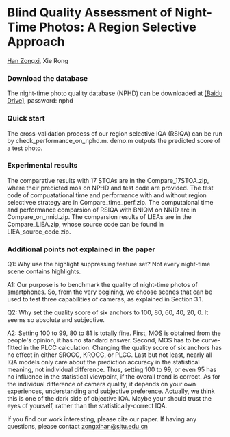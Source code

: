 # Blind Quality Assessment of Night-Time Photos: A Region Selective Approach
[Han Zongxi](https://github.com/hanzongxi/), Xie Rong

### Download the database

The night-time photo quality database (NPHD) can be downloaded at [[Baidu Drive]](https://pan.baidu.com/s/1eXZ_31c0O8NoXG0ONJ_tzQ),  password: nphd


### Quick start

The cross-validation process of our region selective IQA (RSIQA) can be run by check_performance_on_nphd.m. demo.m outputs the predicted score of a test photo.

### Experimental results 

The comparative results with 17 STOAs are in the Compare_17STOA.zip, where their predicted mos on NPHD and test code are provided. The test code of compuatational time and performance with and without region selectivee strategy are in Compare_time_perf.zip. The computaional time and performance comparsion of RSIQA with BNIQM on NNID are in Compare_on_nnid.zip.
The comparsion results of LIEAs are in the Compare_LIEA.zip, whose source code can be found in LIEA_source_code.zip.

### Additional points not explained in the paper
Q1: Why use the highlight suppressing feature set? Not every night-time scene contains highlights.


A1: Our purpose is to benchmark the quality of night-time photos of smartphones. So, from the very begining, we 
choose scenes that can be used to test three capabilities of cameras, as explained in Section 3.1.

Q2: Why set the quality score of six anchors to 100, 80, 60, 40, 20, 0. It seems so absolute and subjective.


A2: Setting 100 to 99, 80 to 81 is totally fine. First, MOS is obtained from the people's opinion, it has no standard answer.
Second, MOS has to be curve-fitted in the PLCC calculation. Changing the quality score of six anchors has no effect in either 
SROCC, KROCC, or PLCC. Last but not least, nearly all IQA models only care about the prediction accuracy in the statistical meaning, not 
individual difference. Thus, setting 100 to 99, or even 95 has no influence in the statistical viewpoint, if the overall trend is correct. As for the individual difference of camera quality, it depends on your own experiences, understanding and subjective preference. Actually, we think this is one of the dark side of objective IQA. Maybe your should trust the eyes of yourself, rather than the statistically-correct IQA.

If you find our work interesting, please cite our paper. If having any questions, please contact zongxihan@sjtu.edu.cn
